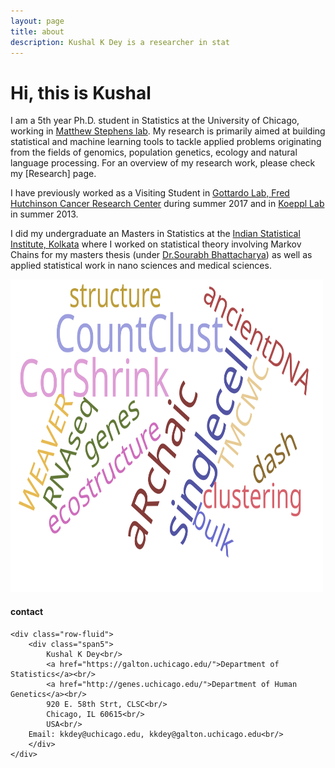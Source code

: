 ```yaml
---
layout: page
title: about
description: Kushal K Dey is a researcher in stat
---
```


# Hi, this is Kushal

I am a 5th year Ph.D. student in Statistics at the University of Chicago, working in [Matthew Stephens lab](http://stephenslab.uchicago.edu/). My research is primarily aimed at building statistical and machine learning tools to tackle applied problems originating from the fields of genomics, population genetics, ecology and natural language processing. For an overview of my research work, please check my [Research] page. 

I have previously worked as a Visiting Student in [Gottardo Lab, Fred Hutchinson Cancer Research Center](https://www.fredhutch.org/en/labs/profiles/gottardo-raphael.html) during summer 2017 and in [Koeppl Lab](http://www.bcs.tu-darmstadt.de/biocomm/people_1/professor/heinzkoeppl.en.jsp) in summer 2013.

I did my undergraduate an Masters in Statistics at the [Indian Statistical Institute, Kolkata](http://www.isical.ac.in/) where I worked on statistical theory involving Markov Chains for my masters thesis  (under [Dr.Sourabh Bhattacharya](http://www.isical.ac.in/~biru/sb.html))  as well as applied statistical work in nano sciences and medical sciences. 


<td class="left">
    <img id="frontphoto" src="wordcloud.svg" width="500" height="500" alt="" />
</td>


<div class="container">
<h4><a name="contact"></a>contact</h4>

    <div class="row-fluid">
        <div class="span5">
            Kushal K Dey<br/>
            <a href="https://galton.uchicago.edu/">Department of Statistics</a><br/>
            <a href="http://genes.uchicago.edu/">Department of Human Genetics</a><br/>
            920 E. 58th Strt, CLSC<br/>
            Chicago, IL 60615<br/>
            USA<br/>
	    Email: kkdey@uchicago.edu, kkdey@galton.uchicago.edu<br/>
        </div>
    </div>
</div>
